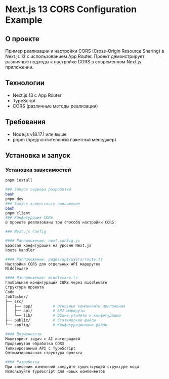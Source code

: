 # Next.js 13 CORS Configuration Example

## О проекте
Пример реализации и настройки CORS (Cross-Origin Resource Sharing) в Next.js 13 с использованием App Router. Проект демонстрирует различные подходы к настройке CORS в современном Next.js приложении.

## Технологии
- Next.js 13 с App Router
- TypeScript
- CORS (различные методы реализации)

## Требования
- Node.js v18.17.1 или выше
- pnpm (предпочтительный пакетный менеджер)

## Установка и запуск

### Установка зависимостей
```bash
pnpm install

### Запуск сервера разработки
bash
pnpm dev
### Запуск клиентского приложения
bash
pnpm client
### Конфигурация CORS
В проекте реализованы три способа настройки CORS:

### Next.js Config

#### Расположение: next.config.js
Базовая конфигурация на уровне Next.js
Route Handler

#### Расположение: pages/api/users/route.ts
Настройка CORS для отдельных API маршрутов
Middleware

#### Расположение: middleware.ts
Глобальная конфигурация CORS через middleware
Структура проекта
Code
JobTasker/
├── src/
│   ├── app/         # Основные компоненты приложения
│   ├── api/         # API маршруты
│   └── lib/         # Общие утилиты и конфигурации
├── public/          # Статические файлы
└── config/          # Конфигурационные файлы

#### Возможности
Мониторинг задач с AI интеграцией
Продвинутая обработка CORS
Типизированный API с TypeScript
Оптимизированная структура проекта

#### Разработка
При внесении изменений следуйте существующей структуре кода
Используйте TypeScript для новых компонентов
